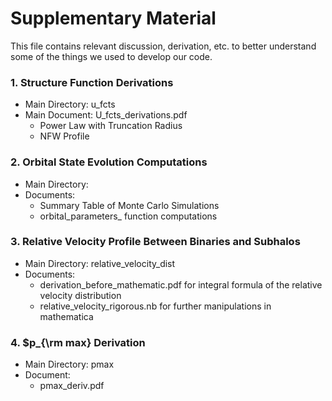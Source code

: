 # Supplementary Material
This file contains relevant discussion, derivation, etc. to better understand some of the things we used to develop our code. 

### 1. Structure Function Derivations
* Main Directory: u_fcts
* Main Document: U_fcts_derivations.pdf
    - Power Law with Truncation Radius 
    - NFW Profile
### 2. Orbital State Evolution Computations
* Main Directory: 
* Documents: 
	- Summary Table of Monte Carlo Simulations
	- orbital_parameters_ function computations
### 3. Relative Velocity Profile Between Binaries and Subhalos
* Main Directory: relative_velocity_dist
* Documents:
	- derivation_before_mathematic.pdf for integral formula of the relative velocity distribution
	- relative_velocity_rigorous.nb for further manipulations in mathematica
### 4. $p_{\rm max} Derivation
* Main Directory: pmax
* Document:
	- pmax_deriv.pdf



